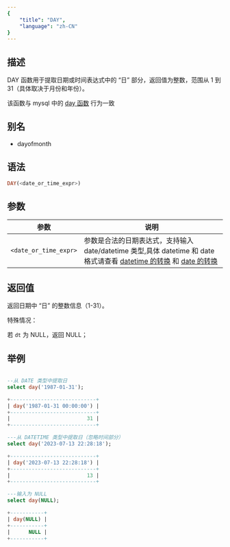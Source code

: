```yaml
---
{
    "title": "DAY",
    "language": "zh-CN"
}
---
```


## 描述

DAY 函数用于提取日期或时间表达式中的 “日” 部分，返回值为整数，范围从 1 到 31（具体取决于月份和年份）。

该函数与 mysql 中的 [day 函数](https://dev.mysql.com/doc/refman/8.4/en/date-and-time-functions.html#function_day) 行为一致

## 别名

- dayofmonth

## 语法

```sql
DAY(<date_or_time_expr>)
```

## 参数

| 参数 | 说明 |
| -- | -- |
| `<date_or_time_expr>` | 参数是合法的日期表达式，支持输入 date/datetime 类型,具体 datetime 和 date 格式请查看 [datetime 的转换](../../../../../current/sql-manual/basic-element/sql-data-types/conversion/datetime-conversion) 和 [date 的转换](../../../../../current/sql-manual/basic-element/sql-data-types/conversion/date-conversion)|

## 返回值

返回日期中 “日” 的整数信息（1-31）。

特殊情况：

若 `dt` 为 NULL，返回 NULL；

## 举例


```sql

--从 DATE 类型中提取日
select day('1987-01-31');

+----------------------------+
| day('1987-01-31 00:00:00') |
+----------------------------+
|                         31 |
+----------------------------+

---从 DATETIME 类型中提取日（忽略时间部分）
select day('2023-07-13 22:28:18');

+----------------------------+
| day('2023-07-13 22:28:18') |
+----------------------------+
|                         13 |
+----------------------------+

---输入为 NULL
select day(NULL);

+-----------+
| day(NULL) |
+-----------+
|      NULL |
+-----------+
```